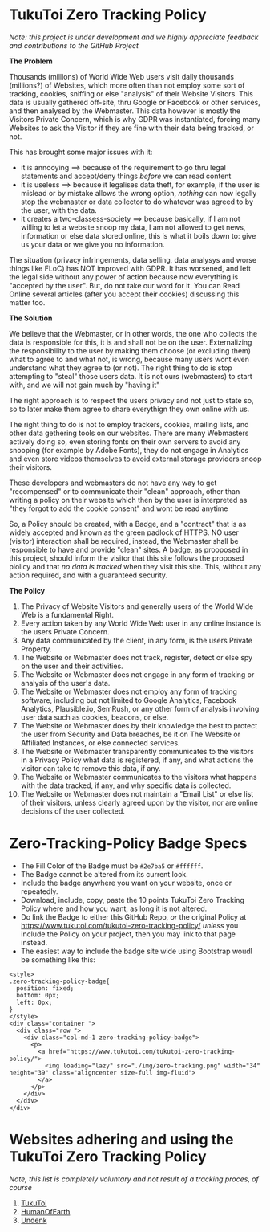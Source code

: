 # TukuToi Zero Tracking Policy

*Note: this project is under development and we highly appreciate feedback and contributions to the GitHub Project*

**The Problem**

Thousands (millions) of World Wide Web users visit daily thousands (millions?) of Websites, which more often than not employ some sort of tracking, cookies, sniffing or else "analysis" of their Website Visitors. This data is usually gathered off-site, thru Google or Facebook or other services, and then analysed by the Webmaster. This data however is mostly the Visitors Private Concern, which is why GDPR was instantiated, forcing many Websites to ask the Visitor if they are fine with their data being tracked, or not.

This has brought some major issues with it:
- it is annooying 
==> because of the requirement to go thru legal statements and accept/deny things *before* we can read content
- it is useless 
==> because it legalises data theft, for example, if the user is mislead or by mistake allows the wrong option, *nothing* can now legally stop the webmaster or data collector to do whatever was agreed to by the user, with the data.
- it creates a two-classess-society
==> because basically, if I am not willing to let a website snoop my data, I am not allowed to get news, information or else data stored online, this is what it boils down to: give us your data or we give you no information.

The situation (privacy infringements, data selling, data analysys and worse things like FLoC) has NOT improved with GDPR. It has worsened, and left the legal side without any power of action because now everything is "accepted by the user". 
But, do not take our word for it. You can Read Online several articles (after you accept their cookies) discussing this matter too.

**The Solution**

We believe that the Webmaster, or in other words, the one who collects the data is responsible for this, it is and shall not be on the user. 
Externalizing the responsibility to the user by making them choose (or excluding them) what to agree to and what not, is wrong, because many users wont even understand what they agree to (or not).
The right thing to do is stop attempting to "steal" those users data. It is not ours (webmasters) to start with, and we will not gain much by "having it"

The right approach is to respect the users privacy and not just to state so, so to later make them agree to share everythign they own online with us.

The right thing to do is not to employ trackers, cookies, mailing lists, and other data gethering tools on our websites.
There are many Webmasters actively doing so, even storing fonts on their own servers to avoid any snooping (for example by Adobe Fonts), they do not engage in Analytics and even store videos themselves to avoid external storage providers snoop their visitors.

These developers and webmasters do not have any way to get "recompensed" or to communicate their "clean" approach, other than writing a policy on their website which then by the user is interpreted as "they forgot to add the cookie consent" and wont be read anytime

So, a Policy should be created, with a Badge, and a "contract" that is as widely accepted and known as the green padlock of HTTPS. NO user (visitor) interaction shall be required, instead, the Webmaster shall be responsible to have and provide "clean" sites. A badge, as prooposed in this project, should inform the visitor that this site follows the proposed piolicy and that *no data is tracked* when they visit this site. This, without any action required, and with a guaranteed security.

**The Policy**

1. The Privacy of Website Visitors and generally users of the World Wide Web is a fundamental Right.
2. Every action taken by any World Wide Web user in any online instance is the users Private Concern.
3. Any data communicated by the client, in any form, is the users Private Property.
4. The Website or Webmaster does not track, register, detect or else spy on the user and their activities.
5. The Website or Webmaster does not engage in any form of tracking or analysis of the user's data.
6. The Website or Webmaster does not employ any form of tracking software, including but not limited to Google Analytics, Facebook Analytics, Plausible.io, SemRush, or any other form of analysis involving user data such as cookies, beacons, or else.
7. The Website or Webmaster does by their knowledge the best to protect the user from Security and Data breaches, be it on The Website or Affiliated Instances, or else connected services.
8. The Website or Webmaster transparently communicates to the visitors in a Privacy Policy what data is registered, if any, and what actions the visitor can take to remove this data, if any. 
9. The Website or Webmaster communicates to the visitors what happens with the data tracked, if any, and why specific data is collected.
10. The Website or Webmaster does not maintain a "Email List" or else list of their visitors, unless clearly agreed upon by the visitor, nor are online decisions of the user collected.

# Zero-Tracking-Policy Badge Specs

- The Fill Color of the Badge must be `#2e7ba5` or `#ffffff`.
- The Badge cannot be altered from its current look.
- Include the badge anywhere you want on your website, once or repeatedly.
- Download, include, copy, paste the 10 points TukuToi Zero Tracking Policy where and how you want, as long it is not altered.
- Do link the Badge to either this GitHub Repo, _or_ the original Policy at https://www.tukutoi.com/tukutoi-zero-tracking-policy/ _unless_ you include the Policy on your project, then you may link to that page instead.
- The easiest way to include the badge site wide using Bootstrap woudl be something like this:

```
<style>
.zero-tracking-policy-badge{
  position: fixed;
  bottom: 0px;
  left: 0px;
}
</style>
<div class="container ">
  <div class="row ">
    <div class="col-md-1 zero-tracking-policy-badge">
      <p>
        <a href="https://www.tukutoi.com/tukutoi-zero-tracking-policy/">
          <img loading="lazy" src="./img/zero-tracking.png" width="34" height="39" class="aligncenter size-full img-fluid">
        </a>
      </p>
    </div>
  </div>
</div>
```

# Websites adhering and using the TukuToi Zero Tracking Policy
*Note, this list is completely voluntary and not result of a tracking proces, of course*

1. [TukuToi](https://www.tukutoi.com/)
2. [HumanOfEarth](https://www.humanofearth.com/)
3. [Undenk](https://www.undenk.info/)

